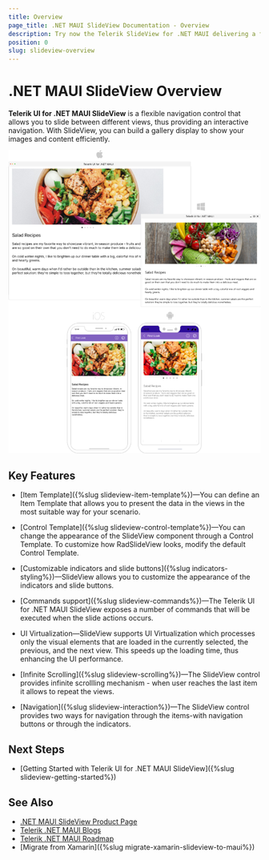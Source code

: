 ```yaml
---
title: Overview
page_title: .NET MAUI SlideView Documentation - Overview
description: Try now the Telerik SlideView for .NET MAUI delivering a flexible navigation between different views, convenient item templates, and UI virtualization.
position: 0
slug: slideview-overview
---
```


# .NET MAUI SlideView Overview

**Telerik UI for .NET MAUI SlideView** is a flexible navigation control that allows you to slide between different views, thus providing an interactive navigation. With SlideView, you can build a gallery display to show your images and content efficiently.

![SlideView Overview](images/slideview-overview.png)

## Key Features

* [Item Template]({%slug slideview-item-template%})&mdash;You can define an Item Template that allows you to present the data in the views in the most suitable way for your scenario.

* [Control Template]({%slug slideview-control-template%})&mdash;You can change the appearance of the SlideView component through a Control Template. To customize how RadSlideView looks, modify the default Control Template.

* [Customizable indicators and slide buttons]({%slug indicators-styling%})&mdash;SlideView allows you to customize the appearance of the indicators and slide buttons.

* [Commands support]({%slug slideview-commands%})&mdash;The Telerik UI for .NET MAUI SlideView exposes a number of commands that will be executed when the slide actions occurs.

* UI Virtualization&mdash;SlideView supports UI Virtualization which processes only the visual elements that are loaded in the currently selected, the previous, and the next view. This speeds up the loading time, thus enhancing the UI performance.

* [Infinite Scrolling]({%slug slideview-scrolling%})&mdash;The SlideView control provides infinite scrollling mechanism - when user reaches the last item it allows to repeat the views.

* [Navigation]({%slug slideview-interaction%})&mdash;The SlideView control provides two ways for navigation through the items-with navigation buttons or through the indicators.

## Next Steps

- [Getting Started with Telerik UI for .NET MAUI SlideView]({%slug slideview-getting-started%})

## See Also

- [.NET MAUI SlideView Product Page](https://www.telerik.com/maui-ui/slideview)
- [Telerik .NET MAUI Blogs](https://www.telerik.com/blogs/mobile-net-maui)
- [Telerik .NET MAUI Roadmap](https://www.telerik.com/support/whats-new/maui-ui/roadmap)
- [Migrate from Xamarin]({%slug migrate-xamarin-slideview-to-maui%})
